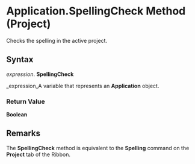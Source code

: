 
# Application.SpellingCheck Method (Project)

Checks the spelling in the active project.


## Syntax

 _expression_. **SpellingCheck**

 _expression_A variable that represents an  **Application** object.


### Return Value

 **Boolean**


## Remarks

The  **SpellingCheck** method is equivalent to the **Spelling** command on the **Project** tab of the Ribbon.

